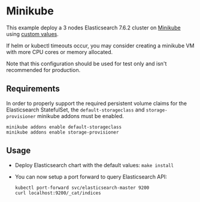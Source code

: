 # Minikube

This example deploy a 3 nodes Elasticsearch 7.6.2 cluster on [Minikube][]
using [custom values][].

If helm or kubectl timeouts occur, you may consider creating a minikube VM with
more CPU cores or memory allocated.

Note that this configuration should be used for test only and isn't recommended
for production.


## Requirements

In order to properly support the required persistent volume claims for the
Elasticsearch StatefulSet, the `default-storageclass` and `storage-provisioner`
minikube addons must be enabled.

```
minikube addons enable default-storageclass
minikube addons enable storage-provisioner
```


## Usage

* Deploy Elasticsearch chart with the default values: `make install`

* You can now setup a port forward to query Elasticsearch API:

  ```
  kubectl port-forward svc/elasticsearch-master 9200
  curl localhost:9200/_cat/indices
  ```


[custom values]: https://github.com/elastic/helm-charts/tree/master/elasticsearch/examples/minikube/values.yaml
[minikube]: https://minikube.sigs.k8s.io/docs/
